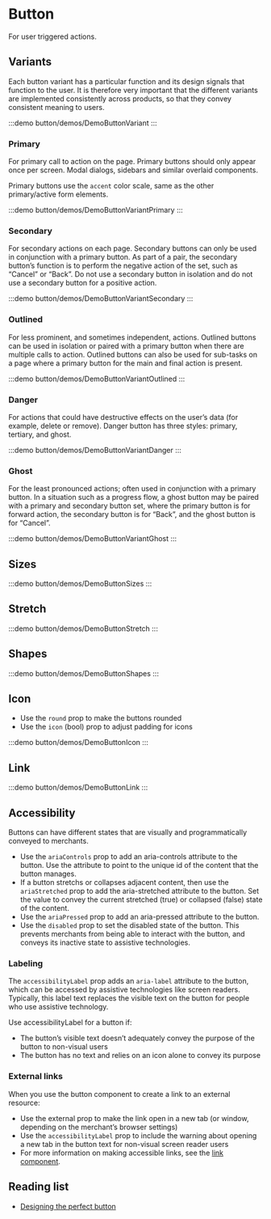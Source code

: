 <script setup>
import DemoButtonStretch from '@/components/button/demos/DemoButtonStretch.vue'
import DemoButtonIcon from '@/components/button/demos/DemoButtonIcon.vue'
import DemoButtonLink from '@/components/button/demos/DemoButtonLink.vue'
import DemoButtonShapes from '@/components/button/demos/DemoButtonShapes.vue'
import DemoButtonSizes from '@/components/button/demos/DemoButtonSizes.vue'
import DemoButtonVariantDanger from '@/components/button/demos/DemoButtonVariantDanger.vue'
import DemoButtonVariantGhost from '@/components/button/demos/DemoButtonVariantGhost.vue'
import DemoButtonVariantOutlined from '@/components/button/demos/DemoButtonVariantOutlined.vue'
import DemoButtonVariantPrimary from '@/components/button/demos/DemoButtonVariantPrimary.vue'
import DemoButtonVariant from '@/components/button/demos/DemoButtonVariant.vue'
import DemoButtonVariantSecondary from '@/components/button/demos/DemoButtonVariantSecondary.vue'
</script>

# Button

For user triggered actions.

## Variants

Each button variant has a particular function and its design signals that function to the user. It is therefore very important that the different variants are implemented consistently across products, so that they convey consistent meaning to users.

:::demo button/demos/DemoButtonVariant
<DemoButtonVariant />
:::

### Primary

For primary call to action on the page. Primary buttons should only appear once per screen. Modal dialogs, sidebars and similar overlaid components.

Primary buttons use the `accent` color scale, same as the other primary/active form elements.

:::demo button/demos/DemoButtonVariantPrimary
<DemoButtonVariantPrimary />
:::

### Secondary

For secondary actions on each page. Secondary buttons can only be used in conjunction with a primary button. As part of a pair, the secondary button’s function is to perform the negative action of the set, such as “Cancel” or “Back”. Do not use a secondary button in isolation and do not use a secondary button for a positive action.

:::demo button/demos/DemoButtonVariantSecondary
<DemoButtonVariantSecondary />
:::

### Outlined

For less prominent, and sometimes independent, actions. Outlined buttons can be used in isolation or paired with a primary button when there are multiple calls to action. Outlined buttons can also be used for sub-tasks on a page where a primary button for the main and final action is present.

:::demo button/demos/DemoButtonVariantOutlined
<DemoButtonVariantOutlined />
:::

### Danger

For actions that could have destructive effects on the user’s data (for example, delete or remove). Danger button has three styles: primary, tertiary, and ghost.

:::demo button/demos/DemoButtonVariantDanger
<DemoButtonVariantDanger />
:::

### Ghost

For the least pronounced actions; often used in conjunction with a primary button. In a situation such as a progress flow, a ghost button may be paired with a primary and secondary button set, where the primary button is for forward action, the secondary button is for “Back”, and the ghost button is for “Cancel”.

:::demo button/demos/DemoButtonVariantGhost
<DemoButtonVariantGhost />
:::

## Sizes

:::demo button/demos/DemoButtonSizes
<DemoButtonSizes />
:::

## Stretch

:::demo button/demos/DemoButtonStretch
<DemoButtonStretch />
:::

## Shapes

:::demo button/demos/DemoButtonShapes
<DemoButtonShapes />
:::

## Icon

- Use the `round` prop to make the buttons rounded
- Use the `icon` (bool) prop to adjust padding for icons

:::demo button/demos/DemoButtonIcon
<DemoButtonIcon />
:::

## Link

<!--@include: ../../ui-vue/composables/use-router-link.short.md-->

:::demo button/demos/DemoButtonLink
<DemoButtonLink />
:::

## Accessibility

Buttons can have different states that are visually and programmatically conveyed to merchants.

- Use the `ariaControls` prop to add an aria-controls attribute to the button. Use the attribute to point to the unique id of the content that the button manages.
- If a button stretchs or collapses adjacent content, then use the `ariaStretched` prop to add the aria-stretched attribute to the button. Set the value to convey the current stretched (true) or collapsed (false) state of the content.
- Use the `ariaPressed` prop to add an aria-pressed attribute to the button.
- Use the `disabled` prop to set the disabled state of the button. This prevents merchants from being able to interact with the button, and conveys its inactive state to assistive technologies.

### Labeling

The `accessibilityLabel` prop adds an `aria-label` attribute to the button, which can be accessed by assistive technologies like screen readers. Typically, this label text replaces the visible text on the button for people who use assistive technology.

Use accessibilityLabel for a button if:

- The button’s visible text doesn’t adequately convey the purpose of the button to non-visual users
- The button has no text and relies on an icon alone to convey its purpose

### External links

When you use the button component to create a link to an external resource:

- Use the external prop to make the link open in a new tab (or window, depending on the merchant’s browser settings)
- Use the `accessibilityLabel` prop to include the warning about opening a new tab in the button text for non-visual screen reader users
- For more information on making accessible links, see the [link component](/components/link/link.html).

## Reading list

- [Designing the perfect button](https://wix-ux.com/designing-the-perfect-button-e77ec1f32ee5)
